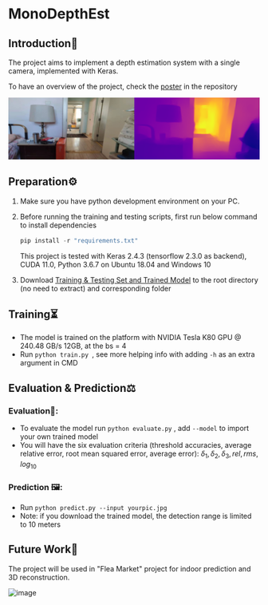 # MonoDepthEst

## Introduction📢

The project aims to implement a depth estimation system with a single camera, implemented with Keras.

To have an overview of the project, check the [poster](src/doc/Poster_desensitized.pdf) in the repository

<img src="/src/img/indoor_chopped.png" alt="image" style="zoom: 200%;" />

## Preparation⚙

1. Make sure you have python development environment on your PC.

2. Before running the training and testing scripts, first run below command to install dependencies

      ```commonlisp
      pip install -r "requirements.txt"
      ```

   This project is tested with Keras 2.4.3 (tensorflow 2.3.0 as backend), CUDA 11.0, Python 3.6.7 on Ubuntu 18.04 and Windows 10

3. Download [Training & Testing Set and Trained Model](https://drive.google.com/drive/folders/1VK3gDkks7Rdm6tKRP3AodhZMMlU23o0P?usp=sharing) to the root directory (no need to extract) and corresponding folder

## Training⏳

- The model is trained on the platform with NVIDIA Tesla K80 GPU @ 240.48 GB/s 12GB, at the bs = 4
- Run `python train.py `, see more helping info with adding `-h` as an extra argument in CMD

## Evaluation & Prediction⚖

### Evaluation🥇:

- To evaluate the model run `python evaluate.py` , add `--model` to import your own trained model
- You will have the six evaluation criteria (threshold accuracies, average relative error, root mean squared error, average error): $\delta_1,\delta_2,\delta_3,rel,rms,log_{10}$

### Prediction 🖼:

- Run `python predict.py --input yourpic.jpg`
- Note: if you download the trained model, the detection range is limited to 10 meters

## Future Work📆

The project will be used in "Flea Market" project for indoor prediction and 3D reconstruction.

![image](src/img/miniprogram_demo_Gifski.gif)

